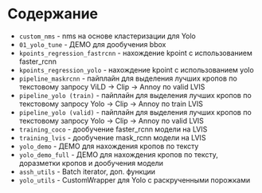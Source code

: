 # Содержание

* `custom_nms` - nms на основе кластеризации для Yolo
* `01_yolo_tune` - ДЕМО для дообучения bbox
* `kpoints_regression_fastrcnn` - нахождение kpoint с использованием faster_rcnn
* `kpoints_regression_yolo` - нахождение kpoint с использованием yolo
* `pipeline_maskrcnn` - пайплайн для выделения лучших кропов по текстовому запросу ViLD -> Clip -> Annoy по valid LVIS
* `pipeline_yolo (train)` - пайплайн для выделения лучших кропов по текстовому запросу Yolo -> Clip -> Annoy по train LVIS
* `pipeline_yolo (valid)` - пайплайн для выделения лучших кропов по текстовому запросу Yolo -> Clip -> Annoy по valid LVIS
* `training_coco` - дообучение faster_rcnn модели на LVIS
* `training_lvis` - дообучение mask_rcnn модели на LVIS
* `yolo_demo` - ДЕМО для нахождения кропов по тексту
* `yolo_demo_full` - ДЕМО для нахождения кропов по тексту, доразметки кропов и дообучения модели
* `assh_utils` - Batch iterator, доп. функции
* `yolo_utils` - CustomWrapper для Yolo с раскрученными порожками 
